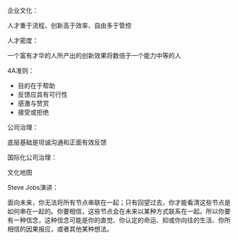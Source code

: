 企业文化：

人才重于流程、创新高于效率、自由多于管控



人才密度：

一个富有才华的人所产出的创新效果将数倍于一个能力中等的人

4A准则：

* 目的在于帮助
* 反馈应具有可行性
* 感激与赞赏
* 接受或拒绝





公司治理：

底层基础是坦诚沟通和正面有效反馈



国际化公司治理：

文化地图



Steve Jobs演讲：

面向未来，你无法将所有节点串联在一起；只有回望过去，你才能看清这些节点是如何串在一起的。你要相信，这些节点会在未来以某种方式联系在一起。所以你要有一种信念，这种信念可能是你的直觉、你认定的命运、抑或你向往的生活、你所相信的因果报应，或者其他某种想法。